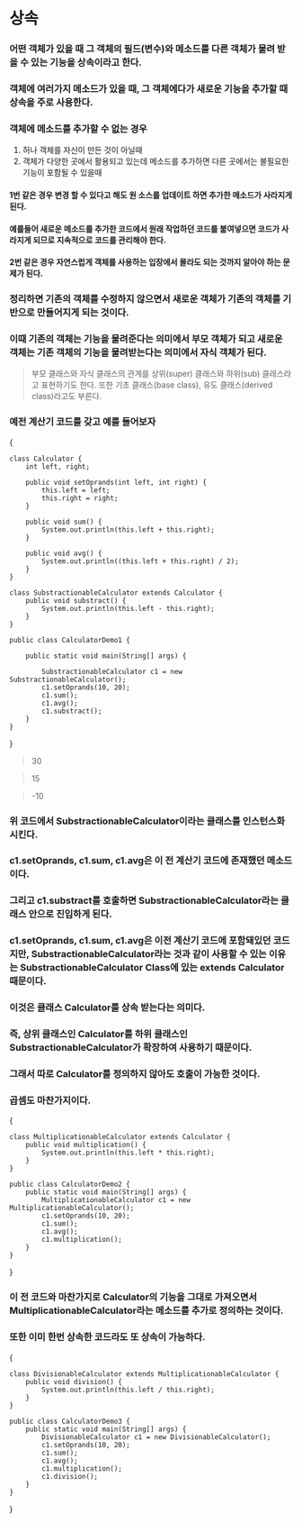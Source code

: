 # 상속
### 어떤 객체가 있을 때 그 객체의 필드(변수)와 메소드를 다른 객체가 물려 받을 수 있는 기능을 상속이라고 한다.
### 객체에 여러가지 메소드가 있을 때, 그 객체에다가 새로운 기능을 추가할 때 상속을 주로 사용한다.
### 객체에 메소드를 추가할 수 없는 경우
1. 허나 객체를 자신이 만든 것이 아닐때
2. 객체가 다양한 곳에서 활용되고 있는데 메소드를 추가하면 다른 곳에서는 불필요한 기능이 포함될 수 있을때
#### 1번 같은 경우 변경 할 수 있다고 해도 원 소스를 업데이트 하면 추가한 메소드가 사라지게 된다.
####  예를들어 새로운 메소드를 추가한 코드에서 원래 작업하던 코드를 붙여넣으면 코드가 사라지게 되므로 지속적으로 코드를 관리해야 한다.
#### 2번 같은 경우 자연스럽게 객체를 사용하는 입장에서 몰라도 되는 것까지 알아야 하는 문제가 된다.
### 정리하면  기존의 객체를 수정하지 않으면서 새로운 객체가 기존의 객체를 기반으로 만들어지게 되는 것이다.
### 이때 기존의 객체는 기능을 물려준다는 의미에서 부모 객체가 되고 새로운 객체는 기존 객체의 기능을 물려받는다는 의미에서 자식 객체가 된다.
> 부모 클래스와 자식 클래스의 관계를 상위(super) 클래스와 하위(sub) 클래스라고 표현하기도 한다. 또한 기초 클래스(base class), 유도 클래스(derived class)라고도 부른다.
### 예전 계산기 코드를 갖고 예를 들어보자
{

    class Calculator {
        int left, right;
    
        public void setOprands(int left, int right) {
            this.left = left;
            this.right = right;
        }
    
        public void sum() {
            System.out.println(this.left + this.right);
        }
    
        public void avg() {
            System.out.println((this.left + this.right) / 2);
        }
    }
    
    class SubstractionableCalculator extends Calculator {
        public void substract() {
            System.out.println(this.left - this.right);
        }
    }
    
    public class CalculatorDemo1 {
    
        public static void main(String[] args) {
    
            SubstractionableCalculator c1 = new SubstractionableCalculator();
            c1.setOprands(10, 20);
            c1.sum();
            c1.avg();
            c1.substract();
        }
    }
}
> 30

> 15

> -10
### 위 코드에서 SubstractionableCalculator이라는 클래스를 인스턴스화 시킨다.
### c1.setOprands, c1.sum, c1.avg은 이 전 계산기 코드에 존재했던 메소드이다.
### 그리고 c1.substract를 호출하면 SubstractionableCalculator라는 클래스 안으로 진입하게 된다.
### c1.setOprands, c1.sum, c1.avg은 이전 계산기 코드에 포함돼있던 코드지만, SubstractionableCalculator라는 것과 같이 사용할 수 있는 이유는 SubstractionableCalculator Class에 있는 extends Calculator 때문이다.
### 이것은 클래스 Calculator를 상속 받는다는 의미다.
### 즉, 상위 클래스인 Calculator를 하위 클래스인 SubstractionableCalculator가 확장하여 사용하기 때문이다.
### 그래서 따로 Calculator를 정의하지 않아도 호출이 가능한 것이다.
### 곱셈도 마찬가지이다.
{

    class MultiplicationableCalculator extends Calculator {
        public void multiplication() {
            System.out.println(this.left * this.right);
        }
    }
    
    public class CalculatorDemo2 {
        public static void main(String[] args) {
            MultiplicationableCalculator c1 = new MultiplicationableCalculator();
            c1.setOprands(10, 20);
            c1.sum();
            c1.avg();
            c1.multiplication();
        }
    }
}
### 이 전 코드와 마찬가지로 Calculator의 기능을 그대로 가져오면서 MultiplicationableCalculator라는 메소드를 추가로 정의하는 것이다.
### 또한 이미 한번 상속한 코드라도 또 상속이 가능하다.
{

    class DivisionableCalculator extends MultiplicationableCalculator {
        public void division() {
            System.out.println(this.left / this.right);
        }
    }
    
    public class CalculatorDemo3 {
        public static void main(String[] args) {
            DivisionableCalculator c1 = new DivisionableCalculator();
            c1.setOprands(10, 20);
            c1.sum();
            c1.avg();
            c1.multiplication();
            c1.division();
        }
    }
}